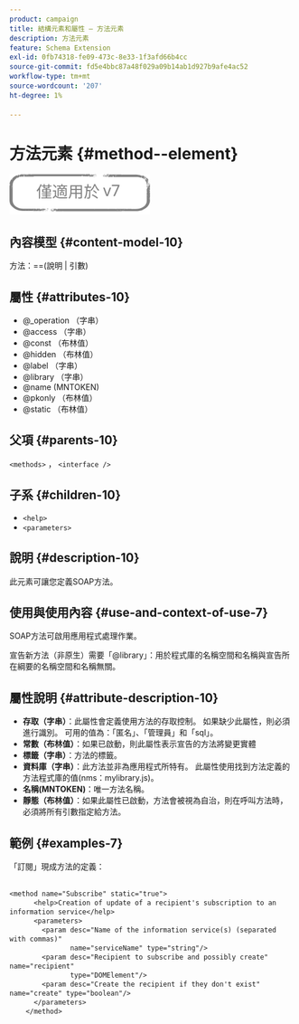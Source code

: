 ```yaml
---
product: campaign
title: 結構元素和屬性 — 方法元素
description: 方法元素
feature: Schema Extension
exl-id: 0fb74318-fe09-473c-8e33-1f3afd66b4cc
source-git-commit: fd5e4bbc87a48f029a09b14ab1d927b9afe4ac52
workflow-type: tm+mt
source-wordcount: '207'
ht-degree: 1%

---
```


# 方法元素 {#method--element}

![](../../../assets/v7-only.svg)

## 內容模型 {#content-model-10}

方法：==(說明 | 引數)

## 屬性 {#attributes-10}

* @_operation （字串）
* @access （字串）
* @const （布林值）
* @hidden （布林值）
* @label （字串）
* @library （字串）
* @name (MNTOKEN)
* @pkonly （布林值）
* @static （布林值）

## 父項 {#parents-10}

`<methods>`  ，  `<interface />`

## 子系 {#children-10}

* `<help>`
* `<parameters>`

## 說明 {#description-10}

此元素可讓您定義SOAP方法。

## 使用與使用內容 {#use-and-context-of-use-7}

SOAP方法可啟用應用程式處理作業。

宣告新方法（非原生）需要「@library」：用於程式庫的名稱空間和名稱與宣告所在綱要的名稱空間和名稱無關。

## 屬性說明 {#attribute-description-10}

* **存取（字串）**：此屬性會定義使用方法的存取控制。 如果缺少此屬性，則必須進行識別。 可用的值為：「匿名」、「管理員」和「sql」。
* **常數（布林值）**：如果已啟動，則此屬性表示宣告的方法將變更實體
* **標籤（字串）**：方法的標籤。
* **資料庫（字串）**：此方法並非為應用程式所特有。 此屬性使用找到方法定義的方法程式庫的值(nms：mylibrary.js)。
* **名稱(MNTOKEN)**：唯一方法名稱。
* **靜態（布林值）**：如果此屬性已啟動，方法會被視為自治，則在呼叫方法時，必須將所有引數指定給方法。

## 範例 {#examples-7}

「訂閱」現成方法的定義：

```
 
<method name="Subscribe" static="true">
      <help>Creation of update of a recipient's subscription to an information service</help>
      <parameters>
        <param desc="Name of the information service(s) (separated with commas)"
               name="serviceName" type="string"/>
        <param desc="Recipient to subscribe and possibly create" name="recipient"
               type="DOMElement"/>
        <param desc="Create the recipient if they don't exist" name="create" type="boolean"/>
      </parameters>     
    </method>
```
